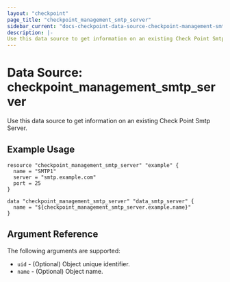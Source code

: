```yaml
---
layout: "checkpoint"
page_title: "checkpoint_management_smtp_server"
sidebar_current: "docs-checkpoint-data-source-checkpoint-management-smtp-server"
description: |-
Use this data source to get information on an existing Check Point Smtp Server.
---
```


# Data Source: checkpoint_management_smtp_server

Use this data source to get information on an existing Check Point Smtp Server.

## Example Usage


```hcl
resource "checkpoint_management_smtp_server" "example" {
  name = "SMTP1"
  server = "smtp.example.com"
  port = 25
}

data "checkpoint_management_smtp_server" "data_smtp_server" {
  name = "${checkpoint_management_smtp_server.example.name}"
}
```

## Argument Reference

The following arguments are supported:

* `uid` - (Optional) Object unique identifier.
* `name` - (Optional) Object name. 
